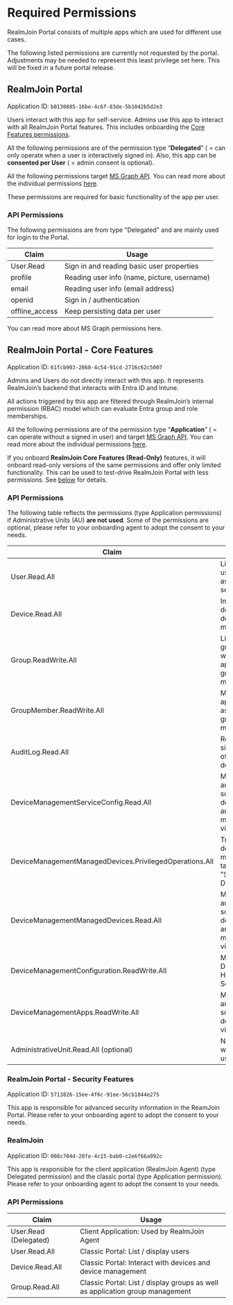 # Required Permissions

RealmJoin Portal consists of multiple apps which are used for different use cases.

The following listed permissions are currently not requested by the portal. Adjustments may be needed to represent this least privilege set here. This will be fixed in a future portal release.&#x20;

## RealmJoin Portal

Application ID: `b0130885-16be-4c6f-83de-5b1042b5d2e3`

Users interact with this app for self-service. Admins use this app to interact with all RealmJoin Portal features. This includes onboarding the [Core Features permissions](required-permissions.md#api-permissions-1).

All the following permissions are of the permission type “**Delegated**” ( = can only operate when a user is interactively signed in). Also, this app can be **consented per User** ( = admin consent is optional).

All the following permissions target [MS Graph API](https://docs.microsoft.com/en-us/graph/api/overview?view=graph-rest-1.0). You can read more about the individual permissions [here](https://docs.microsoft.com/en-us/graph/permissions-reference).

These permissions are required for basic functionality of the app per user.

### API Permissions

The following permissions are from type "Delegated" and are mainly used for login to the Portal.

| Claim           | Usage                                       |
| --------------- | ------------------------------------------- |
| User.Read       | Sign in and reading basic user properties   |
| profile         | Reading user info (name, picture, username) |
| email           | Reading user info (email address)           |
| openid          | Sign in / authentication                    |
| offline\_access | Keep persisting data per user               |

You can read more about MS Graph permissions here.

## RealmJoin Portal - Core Features

Application ID: `61fcb903-2868-4c54-91cd-2716c62c5007`

Admins and Users do not directly interact with this app. It represents RealmJoin’s backend that interacts with Entra ID and Intune.

All actions triggered by this app are filtered through RealmJoin’s internal permission (RBAC) model which can evaluate Entra group and role memberships.

All the following permissions are of the permission type “**Application**” ( = can operate without a signed in user) and target [MS Graph API](https://docs.microsoft.com/en-us/graph/api/overview?view=graph-rest-1.0). You can read more about the individual permissions [here](https://docs.microsoft.com/en-us/graph/permissions-reference).

If you onboard **RealmJoin Core Features (Read-Only)** features, it will onboard read-only versions of the same permissions and offer only limited functionality. This can be used to test-drive RealmJoin Portal with less permissions. See [below](required-permissions.md#realmjoin-portal-core-features-1) for details.

### API Permissions

The following table reflects the permissions (type Application permissions) if Administrative Units (AU) **are not used**. Some of the permissions are optional, please refer to your onboarding agent to adopt the consent to your needs.

| Claim                                                   | Usage                                                                  |
| ------------------------------------------------------- | ---------------------------------------------------------------------- |
| User.Read.All                                           | List / display users as well as user self-services                     |
| Device.Read.All                                         | Interact with devices and device management                            |
| Group.ReadWrite.All                                     | List / display groups as well as application group management          |
| GroupMember.ReadWrite.All                               | Manage application assignment group memberships                        |
| AuditLog.Read.All                                       | Read last sign-in date of users and devices                            |
| DeviceManagementServiceConfig.Read.All                  | Manage / automate software deployment and device management via Intune |
| DeviceManagementManagedDevices.PrivilegedOperations.All | Trigger device management tasks like "Scan Device"                     |
| DeviceManagementManagedDevices.Read.All                 | Manage / automate software deployment and device management via Intune |
| DeviceManagementConfiguration.ReadWrite.All             | Manage Device Health Scripts                                           |
| DeviceManagementApps.ReadWrite.All                      | Manage / automate software deployment via Intune                       |
| AdministrativeUnit.Read.All (optional)                  | Needed when AU are used.                                               |

### RealmJoin Portal - Security Features&#x20;

Application ID: `5713826-15ee-4f6c-91ee-56cb1844e275`

This app is responsible for advanced security information in the ReamJoin Portal. Please refer to your onboarding agent to adopt the consent to your needs.

### RealmJoin

Application ID: `008c704d-20fe-4c15-bab0-c2e6f66a992c`

This app is responsible for the client application (RealmJoin Agent) (type Delegated permission) and the classic portal (type Application permission). Please refer to your onboarding agent to adopt the consent to your needs.

### API Permissions

| Claim                 | Usage                                                                         |
| --------------------- | ----------------------------------------------------------------------------- |
| User.Read (Delegated) | Client Application: Used by RealmJoin Agent                                   |
| User.Read.All         | Classic Portal: List / display users                                          |
| Device.Read.All       | Classic Portal: Interact with devices and device management                   |
| Group.Read.All        | Classic Portal: List / display groups as well as application group management |


